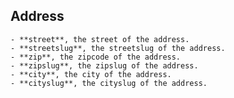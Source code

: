Address
-------

	- **street**, the street of the address.
	- **streetslug**, the streetslug of the address.
	- **zip**, the zipcode of the address.
	- **zipslug**, the zipslug of the address.
	- **city**, the city of the address.
	- **cityslug**, the cityslug of the address.